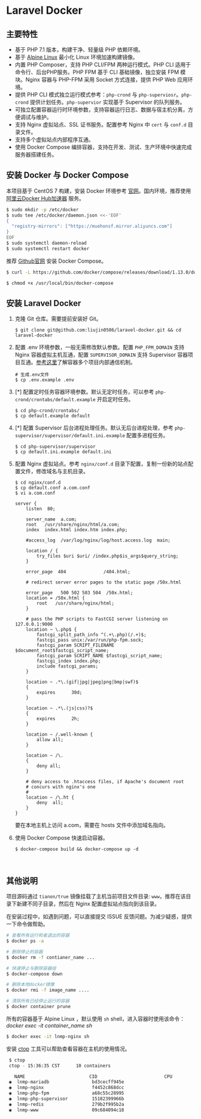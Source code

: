 # Laravel Docker

## 主要特性

+ 基于 PHP 7.1 版本，构建干净、轻量级 PHP 依赖环境。
+ 基于 [Alpine Linux](https://alpinelinux.org/) 最小化 Linux 环境加速构建镜像。 
+ 内置 PHP Composer，支持 PHP CLI/FPM 两种运行模式。PHP CLI 适用于命令行、后台PHP服务。PHP FPM 基于 CLI 基础镜像，独立安装 FPM 模块。Nginx 容器与 PHP-FPM 采用 Socket 方式连接，提供 PHP Web 应用环境。
+ 提供 PHP CLI 模式独立运行模式参考：`php-crond` 与 `php-superviosr`。`php-crond` 提供计划任务。`php-supervior` 实现基于 Supervisor 的队列服务。
+ 可独立配置容器运行时环境参数，支持容器运行日志、数据与宿主机分离，方便调试与维护。
+ 支持 Nginx 虚拟站点、SSL 证书服务。配置参考 Nginx 中 `cert` 与 `conf.d` 目录文件。
+ 支持多个虚拟站点内部程序互通。
+ 使用 Docker Compose 编排容器，支持在开发、测试、生产环境中快速完成服务器搭建任务。



## 安装 Docker 与 Docker Compose

本项目基于 CentOS 7 构建，安装 Docker 环境参考 [官网](https://docs.docker.com/install/linux/docker-ce/centos/)。国内环境，推荐使用 [阿里云Docker Hub加速器](https://cr.console.aliyun.com/#/accelerator) 服务。

```bash
$ sudo mkdir -p /etc/docker
$ sudo tee /etc/docker/daemon.json <<-'EOF'
{
  "registry-mirrors": ["https://muehonsf.mirror.aliyuncs.com"]
}
EOF
$ sudo systemctl daemon-reload
$ sudo systemctl restart docker
```

推荐 [Github官网](https://github.com/docker/compose/releases) 安装 Docker Compose。

```bash
$ curl -L https://github.com/docker/compose/releases/download/1.13.0/docker-compose-`uname -s`-`uname -m` > /usr/local/bin/docker-compose

$ chmod +x /usr/local/bin/docker-compose
```

## 安装 Laravel Docker

1. 克隆 Git 仓库。需要提前安装好 Git。

   ```shell
   $ git clone git@github.com:liujin0506/laravel-docker.git && cd laravel-docker
   ```


2. 配置 .env 环境参数，一般无需修改默认参数。配置 `PHP_FPM_DOMAIN` 支持 Nginx 容器虚拟主机互通，配置 `SUPERVISOR_DOMAIN` 支持 Supervisor 容器项目互通。[参考这里](https://github.com/laradock/laradock/issues/435)了解容器多个项目内部通信机制。

   ```shell
   # 生成.env文件
   $ cp .env.example .env
   ```

3. [*] 配置定时任务容器环境参数。默认无定时任务，可以参考 `php-crond/crontabs/default.example` 开启定时任务。

   ```shell
   $ cd php-crond/crontabs/
   $ cp default.example default
   ```

4. [*] 配置 Supervisor 后台进程处理任务。默认无后台进程处理，参考 `php-supervisor/supervisor/default.ini.example` 配置多进程任务。

   ```shell
   $ cd php-supervisor/supervisor
   $ cp default.ini.example default.ini
   ```

5. 配置 Nginx 虚拟站点。参考 `nginx/conf.d` 目录下配置，复制一份新的站点配置文件，修改域名与主机目录。

     ```shell
     $ cd nginx/conf.d
     $ cp default.conf a.com.conf
     $ vi a.com.conf

     server {
         listen  80;

         server_name  a.com;
         root   /usr/share/nginx/html/a.com;
         index  index.html index.htm index.php;

         #access_log  /var/log/nginx/log/host.access.log  main;

         location / {
             try_files $uri $uri/ /index.php$is_args$query_string;
         }

         error_page  404              /404.html;

         # redirect server error pages to the static page /50x.html

         error_page   500 502 503 504  /50x.html;
         location = /50x.html {
             root   /usr/share/nginx/html;
         }

         # pass the PHP scripts to FastCGI server listening on 127.0.0.1:9000
         location ~ \.php$ {
             fastcgi_split_path_info ^(.+\.php)(/.+)$;
             fastcgi_pass unix:/var/run/php-fpm.sock;
             fastcgi_param SCRIPT_FILENAME $document_root$fastcgi_script_name;
             fastcgi_param SCRIPT_NAME $fastcgi_script_name;
             fastcgi_index index.php;
             include fastcgi_params;
         }

         location ~ .*\.(gif|jpg|jpeg|png|bmp|swf)$
         {
             expires      30d;
         }

         location ~ .*\.(js|css)?$
         {
             expires      2h;
         }

         location ~ /.well-known {
             allow all;
         }

         location ~ /\.
         {
             deny all;
         }

         # deny access to .htaccess files, if Apache's document root
         # concurs with nginx's one
         #
         location ~ /\.ht {
             deny  all;
         }
     }

     ```

     要在本地主机上访问 a.com，需要在 hosts 文件中添加域名指向。

6. 使用 Docker Compose 快速启动容器。

     ```shell
     $ docker-compose build && docker-compose up -d
     ```
     ​

## 其他说明

项目源码通过 `tianon/true` 镜像挂载了主机当前项目文件目录: `www`，推荐在该目录下新建不同子目录，然后在 Nginx 配置虚拟站点指向到该目录。

在安装过程中，如遇到问题，可以直接提交 ISSUE 反馈问题。为减少疑惑，提供一下命令做帮助。

```bash
# 查看所有运行和者退出的容器
$ docker ps -a

# 删除停止的容器
$ docker rm -f contianer_name ...

# 快速停止与删除容器组
$ docker-compose down 

# 删除本地docker镜像
$ docker rmi -f image_name ....

# 清除所有已经停止运行的容器
$ docker container prune
```
所有的容器基于 Alpine Linux ，默认使用 `sh` shell，进入容器时使用该命令：*docker exec -it container_name sh*

```bash
$ docker exec -it lnmp-nginx sh
```
安装 [ctop](https://github.com/bcicen/ctop) 工具可以帮助查看容器在主机的使用情况。

```bash
 $ ctop
 ctop - 15:36:35 CST      10 containers

   NAME                        CID                         CPU                         MEM                         NET RX/TX                   IO R/W                      PIDS
 ◉  lnmp-mariadb                bd3cecff945e                             0%                     179M / 7.64G        90K / 276K                  27M / 0B                    0
 ◉  lnmp-nginx                  f4452c868dcc                             0%                      8M / 7.64G         14M / 5M                    5M / 0B                     0
 ◉  lnmp-php-fpm                a68c55c28995                             0%                      72M / 7.64G        1M / 13M                    20M / 0B                    0
 ◉  lnmp-php-supervisor         15182399966b                             1%                     1.8G / 7.64G        92M / 145M                  26M / 0B                    0
 ◉  lnmp-redis                  279b2f995b2a                             0%                      8M / 7.64G         62M / 16M                   2M / 0B                     0
 ◉  lnmp-www                    09c684094c18                              -                           -             -                           -                           -  
```
